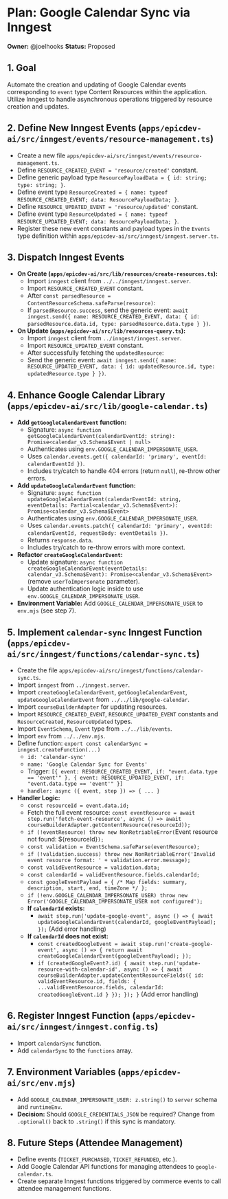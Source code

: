 # Plan: Google Calendar Sync via Inngest

**Owner:** @joelhooks
**Status:** Proposed

## 1. Goal

Automate the creation and updating of Google Calendar events corresponding to `event` type Content Resources within the application. Utilize Inngest to handle asynchronous operations triggered by resource creation and updates.

## 2. Define New Inngest Events (`apps/epicdev-ai/src/inngest/events/resource-management.ts`)

- Create a new file `apps/epicdev-ai/src/inngest/events/resource-management.ts`.
- Define `RESOURCE_CREATED_EVENT = 'resource/created'` constant.
- Define generic payload type `ResourcePayloadData = { id: string; type: string; }`.
- Define event type `ResourceCreated = { name: typeof RESOURCE_CREATED_EVENT; data: ResourcePayloadData; }`.
- Define `RESOURCE_UPDATED_EVENT = 'resource/updated'` constant.
- Define event type `ResourceUpdated = { name: typeof RESOURCE_UPDATED_EVENT; data: ResourcePayloadData; }`.
- Register these new event constants and payload types in the `Events` type definition within `apps/epicdev-ai/src/inngest/inngest.server.ts`.

## 3. Dispatch Inngest Events

- **On Create (`apps/epicdev-ai/src/lib/resources/create-resources.ts`):**
    - Import `inngest` client from `../../inngest/inngest.server`.
    - Import `RESOURCE_CREATED_EVENT` constant.
    - After `const parsedResource = ContentResourceSchema.safeParse(resource)`:
    - If `parsedResource.success`, send the generic event: `await inngest.send({ name: RESOURCE_CREATED_EVENT, data: { id: parsedResource.data.id, type: parsedResource.data.type } })`.
- **On Update (`apps/epicdev-ai/src/lib/resources-query.ts`):**
    - Import `inngest` client from `../inngest/inngest.server`.
    - Import `RESOURCE_UPDATED_EVENT` constant.
    - After successfully fetching the `updatedResource`:
    - Send the generic event: `await inngest.send({ name: RESOURCE_UPDATED_EVENT, data: { id: updatedResource.id, type: updatedResource.type } })`.

## 4. Enhance Google Calendar Library (`apps/epicdev-ai/src/lib/google-calendar.ts`)

- **Add `getGoogleCalendarEvent` function:**
    - Signature: `async function getGoogleCalendarEvent(calendarEventId: string): Promise<calendar_v3.Schema$Event | null>`
    - Authenticates using `env.GOOGLE_CALENDAR_IMPERSONATE_USER`.
    - Uses `calendar.events.get({ calendarId: 'primary', eventId: calendarEventId })`.
    - Includes try/catch to handle 404 errors (return `null`), re-throw other errors.
- **Add `updateGoogleCalendarEvent` function:**
    - Signature: `async function updateGoogleCalendarEvent(calendarEventId: string, eventDetails: Partial<calendar_v3.Schema$Event>): Promise<calendar_v3.Schema$Event>`
    - Authenticates using `env.GOOGLE_CALENDAR_IMPERSONATE_USER`.
    - Uses `calendar.events.patch({ calendarId: 'primary', eventId: calendarEventId, requestBody: eventDetails })`.
    - Returns `response.data`.
    - Includes try/catch to re-throw errors with more context.
- **Refactor `createGoogleCalendarEvent`:**
    - Update signature: `async function createGoogleCalendarEvent(eventDetails: calendar_v3.Schema$Event): Promise<calendar_v3.Schema$Event>` (remove `userToImpersonate` parameter).
    - Update authentication logic inside to use `env.GOOGLE_CALENDAR_IMPERSONATE_USER`.
- **Environment Variable:** Add `GOOGLE_CALENDAR_IMPERSONATE_USER` to `env.mjs` (see step 7).

## 5. Implement `calendar-sync` Inngest Function (`apps/epicdev-ai/src/inngest/functions/calendar-sync.ts`)

- Create the file `apps/epicdev-ai/src/inngest/functions/calendar-sync.ts`.
- Import `inngest` from `../inngest.server`.
- Import `createGoogleCalendarEvent`, `getGoogleCalendarEvent`, `updateGoogleCalendarEvent` from `../../lib/google-calendar`.
- Import `courseBuilderAdapter` for updating resources.
- Import `RESOURCE_CREATED_EVENT`, `RESOURCE_UPDATED_EVENT` constants and `ResourceCreated`, `ResourceUpdated` types.
- Import `EventSchema`, `Event` type from `../../lib/events`.
- Import `env` from `../../env.mjs`.
- Define function: `export const calendarSync = inngest.createFunction(...)`
    - `id: 'calendar-sync'`
    - `name: 'Google Calendar Sync for Events'`
    - Trigger: `[{ event: RESOURCE_CREATED_EVENT, if: "event.data.type == 'event'" }, { event: RESOURCE_UPDATED_EVENT, if: "event.data.type == 'event'" }]`
    - `handler: async ({ event, step }) => { ... }`
- **Handler Logic:**
    - `const resourceId = event.data.id;`
    - Fetch the full event resource: `const eventResource = await step.run('fetch-event-resource', async () => await courseBuilderAdapter.getContentResource(resourceId));`
    - `if (!eventResource) throw new NonRetriableError(`Event resource not found: ${resourceId}`);`
    - `const validation = EventSchema.safeParse(eventResource);`
    - `if (!validation.success) throw new NonRetriableError('Invalid event resource format: ' + validation.error.message);`
    - `const validEventResource = validation.data;`
    - `const calendarId = validEventResource.fields.calendarId;`
    - `const googleEventPayload = { /* Map fields: summary, description, start, end, timeZone */ };`
    - `if (!env.GOOGLE_CALENDAR_IMPERSONATE_USER) throw new Error('GOOGLE_CALENDAR_IMPERSONATE_USER not configured');`
    - **If `calendarId` exists:**
        - `await step.run('update-google-event', async () => { await updateGoogleCalendarEvent(calendarId, googleEventPayload); });` (Add error handling)
    - **If `calendarId` does not exist:**
        - `const createdGoogleEvent = await step.run('create-google-event', async () => { return await createGoogleCalendarEvent(googleEventPayload); });`
        - `if (createdGoogleEvent?.id) { await step.run('update-resource-with-calendar-id', async () => { await courseBuilderAdapter.updateContentResourceFields({ id: validEventResource.id, fields: { ...validEventResource.fields, calendarId: createdGoogleEvent.id } }); }); }` (Add error handling)

## 6. Register Inngest Function (`apps/epicdev-ai/src/inngest/inngest.config.ts`)

- Import `calendarSync` function.
- Add `calendarSync` to the `functions` array.

## 7. Environment Variables (`apps/epicdev-ai/src/env.mjs`)

- Add `GOOGLE_CALENDAR_IMPERSONATE_USER: z.string()` to `server` schema and `runtimeEnv`.
- **Decision:** Should `GOOGLE_CREDENTIALS_JSON` be required? Change from `.optional()` back to `.string()` if this sync is mandatory.

## 8. Future Steps (Attendee Management)

- Define events (`TICKET_PURCHASED`, `TICKET_REFUNDED`, etc.).
- Add Google Calendar API functions for managing attendees to `google-calendar.ts`.
- Create separate Inngest functions triggered by commerce events to call attendee management functions. 